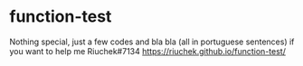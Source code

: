# function-test
Nothing special, just a few codes and bla bla (all in portuguese sentences)
if you want to help me Riuchek#7134
https://riuchek.github.io/function-test/
